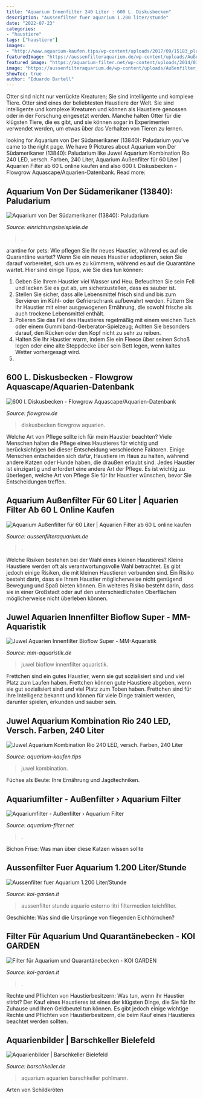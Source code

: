 ```yaml
---
title: "Aquarium Innenfilter 240 Liter : 600 L. Diskusbecken"
description: "Aussenfilter fuer aquarium 1.200 liter/stunde"
date: "2022-07-23"
categories:
- "haustiere"
tags: ["haustiere"]
images:
- "http://www.aquarium-kaufen.tips/wp-content/uploads/2017/09/15183_pla_juwel_rio240_hs_01_6.jpg"
featuredImage: "https://aussenfilteraquarium.de/wp-content/uploads/Außenfilter_-aquarium_60L1.jpg"
featured_image: "https://aquarium-filter.net/wp-content/uploads/2014/03/außenfilter-277x330.jpg"
image: "https://aussenfilteraquarium.de/wp-content/uploads/Außenfilter_-aquarium_60L1.jpg"
ShowToc: true
author: "Eduardo Bartell"
---
```



Otter sind nicht nur verrückte Kreaturen; Sie sind intelligente und komplexe Tiere.
Otter sind eines der beliebtesten Haustiere der Welt. Sie sind intelligente und komplexe Kreaturen und können als Haustiere genossen oder in der Forschung eingesetzt werden. Manche halten Otter für die klügsten Tiere, die es gibt, und sie können sogar in Experimenten verwendet werden, um etwas über das Verhalten von Tieren zu lernen.

	

		
looking for Aquarium von Der Südamerikaner (13840): Paludarium you've came to the right page. We have 9 Pictures about Aquarium von Der Südamerikaner (13840): Paludarium like Juwel Aquarium Kombination Rio 240 LED, versch. Farben, 240 Liter, Aquarium Außenfilter für 60 Liter | Aquarien Filter ab 60 L online kaufen and also 600 l. Diskusbecken - Flowgrow Aquascape/Aquarien-Datenbank. Read more:
		
    
## Aquarium Von Der Südamerikaner (13840): Paludarium

<img loading=lazy src="https://www.einrichtungsbeispiele.de/images_13840/h1080_w1920/paludarium__ba48429c1611b3afbc61283c965d2e97.jpg" onerror="this.onerror=null;this.src='https://tse3.mm.bing.net/th?id=OIP.a55KxHdxbtfeTAIN29rycAHaJ4&amp;pid=15.1';" alt="Aquarium von Der Südamerikaner (13840): Paludarium">

_Source: einrichtungsbeispiele.de_

>. 

	

arantine for pets: Wie pflegen Sie Ihr neues Haustier, während es auf die Quarantäne wartet?
Wenn Sie ein neues Haustier adoptieren, seien Sie darauf vorbereitet, sich um es zu kümmern, während es auf die Quarantäne wartet. Hier sind einige Tipps, wie Sie dies tun können:
1. Geben Sie Ihrem Haustier viel Wasser und Heu. Befeuchten Sie sein Fell und lecken Sie es gut ab, um sicherzustellen, dass es sauber ist.
2. Stellen Sie sicher, dass alle Lebensmittel frisch sind und bis zum Servieren im Kühl- oder Gefrierschrank aufbewahrt werden. Füttern Sie Ihr Haustier mit einer ausgewogenen Ernährung, die sowohl frische als auch trockene Lebensmittel enthält.
3. Polieren Sie das Fell des Haustieres regelmäßig mit einem weichen Tuch oder einem Gummiband-Gerberator-Spielzeug; Achten Sie besonders darauf, den Rücken oder den Kopf nicht zu sehr zu reiben.
4. Halten Sie Ihr Haustier warm, indem Sie ein Fleece über seinen Schoß legen oder eine alte Steppdecke über sein Bett legen, wenn kaltes Wetter vorhergesagt wird.
5.

    
## 600 L. Diskusbecken - Flowgrow Aquascape/Aquarien-Datenbank

<img loading=lazy src="http://www.flowgrow.de/db/images/aquarien/detail/600-l-diskusbecken-5388c3d8cc35b.jpg" onerror="this.onerror=null;this.src='https://tse3.mm.bing.net/th?id=OIP.r1dTKtv1bBenIGXlCD89aAHaDt&amp;pid=15.1';" alt="600 l. Diskusbecken - Flowgrow Aquascape/Aquarien-Datenbank">

_Source: flowgrow.de_

>diskusbecken flowgrow aquarien. 

	

Welche Art von Pflege sollte ich für mein Haustier beachten?
Viele Menschen halten die Pflege eines Haustieres für wichtig und berücksichtigen bei dieser Entscheidung verschiedene Faktoren. Einige Menschen entscheiden sich dafür, Haustiere im Haus zu halten, während andere Katzen oder Hunde haben, die draußen erlaubt sind. Jedes Haustier ist einzigartig und erfordert eine andere Art der Pflege. Es ist wichtig zu überlegen, welche Art von Pflege Sie für Ihr Haustier wünschen, bevor Sie Entscheidungen treffen.

    
## Aquarium Außenfilter Für 60 Liter | Aquarien Filter Ab 60 L Online Kaufen

<img loading=lazy src="https://aussenfilteraquarium.de/wp-content/uploads/Außenfilter_-aquarium_60L1.jpg" onerror="this.onerror=null;this.src='https://tse1.mm.bing.net/th?id=OIP.-UrcGT0lg_gbCW7qoxgj3gHaHa&amp;pid=15.1';" alt="Aquarium Außenfilter für 60 Liter | Aquarien Filter ab 60 L online kaufen">

_Source: aussenfilteraquarium.de_

>. 

	

Welche Risiken bestehen bei der Wahl eines kleinen Haustieres?
Kleine Haustiere werden oft als verantwortungsvolle Wahl betrachtet. Es gibt jedoch einige Risiken, die mit kleinen Haustieren verbunden sind. Ein Risiko besteht darin, dass sie Ihrem Haustier möglicherweise nicht genügend Bewegung und Spaß bieten können. Ein weiteres Risiko besteht darin, dass sie in einer Großstadt oder auf den unterschiedlichsten Oberflächen möglicherweise nicht überleben können.

    
## Juwel Aquarien Innenfilter Bioflow Super - MM-Aquaristik

<img loading=lazy src="https://www.mm-aquaristik.de/aquaristikshop2/media/images/juwel_compact_1-large.png" onerror="this.onerror=null;this.src='https://tse3.mm.bing.net/th?id=OIP.8KmF0UZ8GHEgPzY8zPAKSQHaN5&amp;pid=15.1';" alt="Juwel Aquarien Innenfilter Bioflow Super - MM-Aquaristik">

_Source: mm-aquaristik.de_

>juwel bioflow innenfilter aquaristik. 

	

Frettchen sind ein gutes Haustier, wenn sie gut sozialisiert sind und viel Platz zum Laufen haben.
Frettchen können gute Haustiere abgeben, wenn sie gut sozialisiert sind und viel Platz zum Toben haben. Frettchen sind für ihre Intelligenz bekannt und können für viele Dinge trainiert werden, darunter spielen, erkunden und sauber sein.

    
## Juwel Aquarium Kombination Rio 240 LED, Versch. Farben, 240 Liter

<img loading=lazy src="http://www.aquarium-kaufen.tips/wp-content/uploads/2017/09/15183_pla_juwel_rio240_hs_01_6.jpg" onerror="this.onerror=null;this.src='https://tse1.mm.bing.net/th?id=OIP.pggrCPAdfYLw0t2jagxSdAHaHa&amp;pid=15.1';" alt="Juwel Aquarium Kombination Rio 240 LED, versch. Farben, 240 Liter">

_Source: aquarium-kaufen.tips_

>juwel kombination. 

	

Füchse als Beute: Ihre Ernährung und Jagdtechniken.

    
## Aquariumfilter - Außenfilter › Aquarium Filter

<img loading=lazy src="https://aquarium-filter.net/wp-content/uploads/2014/03/außenfilter-277x330.jpg" onerror="this.onerror=null;this.src='https://tse3.mm.bing.net/th?id=OIP.mh-tt8QPbj8ZLYjaVF5VDQAAAA&amp;pid=15.1';" alt="Aquariumfilter - Außenfilter › Aquarium Filter">

_Source: aquarium-filter.net_

>. 

	

Bichon Frise: Was man über diese Katzen wissen sollte

    
## Aussenfilter Fuer Aquarium 1.200 Liter/Stunde

<img loading=lazy src="https://www.koi-garden.it/media/image/product/79/lg/aussenfilter-fuer-aquarium-1200-liter-stunde~2.jpg" onerror="this.onerror=null;this.src='https://tse3.mm.bing.net/th?id=OIP.P6oHfY-vRa8HDn-CpTPIwQHaGK&amp;pid=15.1';" alt="Aussenfilter fuer Aquarium 1.200 Liter/Stunde">

_Source: koi-garden.it_

>aussenfilter stunde aquario esterno litri filtermedien teichfilter. 

	

Geschichte: Was sind die Ursprünge von fliegenden Eichhörnchen?

    
## Filter Für Aquarium Und Quarantänebecken - KOI GARDEN

<img loading=lazy src="https://www.koi-garden.it/media/image/product/78/md/aussenfilter-fuer-aquarium-650-liter-stunde.jpg" onerror="this.onerror=null;this.src='https://tse1.mm.bing.net/th?id=OIP.QSTCceIod9J-z5LVifBiXAHaGK&amp;pid=15.1';" alt="Filter für Aquarium und Quarantänebecken - KOI GARDEN">

_Source: koi-garden.it_

>. 

	

Rechte und Pflichten von Haustierbesitzern: Was tun, wenn ihr Haustier stirbt?
Der Kauf eines Haustieres ist eines der klügsten Dinge, die Sie für Ihr Zuhause und Ihren Geldbeutel tun können. Es gibt jedoch einige wichtige Rechte und Pflichten von Haustierbesitzern, die beim Kauf eines Haustieres beachtet werden sollten.

    
## Aquarienbilder | Barschkeller Bielefeld

<img loading=lazy src="https://www.barschkeller.de/aquarien-bilder/aquarium-pohlmann-02.jpg" onerror="this.onerror=null;this.src='https://tse2.mm.bing.net/th?id=OIP.svoQW1Wuxu931RS-DChOJQHaE7&amp;pid=15.1';" alt="Aquarienbilder | Barschkeller Bielefeld">

_Source: barschkeller.de_

>aquarium aquarien barschkeller pohlmann. 

	

Arten von Schildkröten

